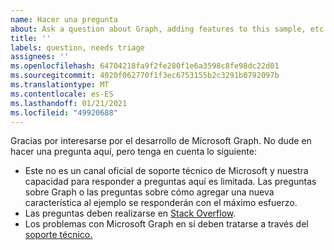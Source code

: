 ```yaml
---
name: Hacer una pregunta
about: Ask a question about Graph, adding features to this sample, etc.
title: ''
labels: question, needs triage
assignees: ''
ms.openlocfilehash: 64704218fa9f2fe280f1e6a3598c8fe98dc22d01
ms.sourcegitcommit: 4020f062770f1f3ec6753155b2c3291b0792097b
ms.translationtype: MT
ms.contentlocale: es-ES
ms.lasthandoff: 01/21/2021
ms.locfileid: "49920688"
---
```

Gracias por interesarse por el desarrollo de Microsoft Graph. No dude en hacer una pregunta aquí, pero tenga en cuenta lo siguiente:

- Este no es un canal oficial de soporte técnico de Microsoft y nuestra capacidad para responder a preguntas aquí es limitada. Las preguntas sobre Graph o las preguntas sobre cómo agregar una nueva característica al ejemplo se responderán con el máximo esfuerzo.
- Las preguntas deben realizarse en [Stack Overflow](https://stackoverflow.com/questions/tagged/microsoft-graph).
- Los problemas con Microsoft Graph en sí deben tratarse a través del [soporte técnico.](https://developer.microsoft.com/graph/support)
